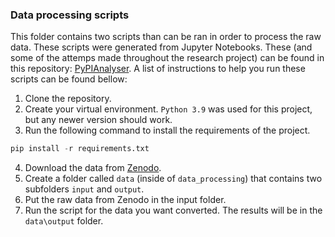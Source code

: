 ### Data processing scripts

This folder contains two scripts than can be ran in order to process the raw data. These scripts were generated from Jupyter Notebooks. 
These (and some of the attemps made throughout the research project) can be found in this repository: [PyPIAnalyser](https://github.com/AndreiPurcaru/PyPIAnalyser). 
A list of instructions to help you run these scripts can be found bellow:

 1. Clone the repository.
 2. Create your virtual environment. `Python 3.9` was used for this project, but any newer version should work.
 3. Run the following command to install the requirements of the project.
```py
pip install -r requirements.txt
```
 4. Download the data from [Zenodo](https://doi.org/10.5281/zenodo.6659483).
 5. Create a folder called `data` (inside of `data_processing`) that contains two subfolders `input` and `output`.
 6. Put the raw data from Zenodo in the input folder.
 7. Run the script for the data you want converted. The results will be in the `data\output` folder.
